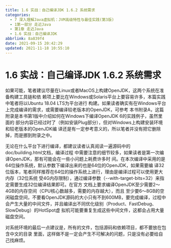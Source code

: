 ```yaml
---
title: 1.6 实战：自己编译JDK 1.6.2 系统需求
categories: 
  - 7 深入理解Java虛拟机：JVM高级特性与最佳实践(第3版)
  - 1第一部分 走近Java
  - 第1章 走近Java
  - 1.6 实战：自己编译JDK
abbrlink: 8a839f4
date: 2021-09-15 20:42:29
updated: 2021-11-18 10:55:10
---
```

# 1.6 实战：自己编译JDK 1.6.2 系统需求
如果可能，笔者建议尽量在Linux或者MacOS上构建OpenJDK，这两个系统在准备构建工具链和依 赖项上要比在Windows或Solaris平台上要容易许多，本篇实践中笔者将以Ubuntu 18.04 LTS为平台进行 构建。如果读者确实有在Windows平台上完成编译的需求，或需要编译较老版本的OpenJDK，可参考 本书附录A，这篇附录是本书第1版中介绍如何在Windows下编译OpenJDK 6的实践例子，虽然里面的 部分内容已经过时了（例如安装Plug部分），但对Windows上构建安装环境和较老版本的OpenJDK编 译还是有一定参考意义的，所以笔者并没有把它删除掉，而是挪到附录之中。

无论在什么平台下进行编译，都建议读者认真阅读一遍源码中的doc/building.html文档，编译过程 中需要注意的细节较多，如果读者是第一次编译OpenJDK，那有可能会在一些小问题上耗费许多时 间。在本次编译中采用的是64位操作系统，默认参数下编译出来的也是64位的OpenJDK，如果需要编 译32位版本，笔者同样推荐在64位的操作系统上进行，理由是编译过程可以使用更大内存（32位系统 受4G内存限制），通过编译参数（--with-target-bits=32）来指定需要生成32位编译结果即可。在官方 文档上要求编译OpenJDK至少需要2～4GB的内存空间（CPU核心数越多，需要的内存越大），而且 至少要6～8GB的空闲磁盘空间，不要看OpenJDK源码的大小只有不到600MB，要完成编译，过程中 会产生大量的中间文件，并且编译出不同优化级别（Product、FastDebug、SlowDebug）的HotSpot虚 拟机可能要重复生成这些中间文件，这都会占用大量磁盘空间。

对系统环境的最后一点建议是，所有的文件，包括源码和依赖项目，都不要放在包含中文的目录 里面，这样做不是一定会产生不可解决的问题，只是没有必要给自己找麻烦。

